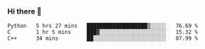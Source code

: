 ### Hi there 👋

<!--START_SECTION:waka-->

```text
Python   5 hrs 27 mins   ███████████████████▒░░░░░   76.69 %
C        1 hr 5 mins     ███▓░░░░░░░░░░░░░░░░░░░░░   15.32 %
C++      34 mins         ██░░░░░░░░░░░░░░░░░░░░░░░   07.99 %
```

<!--END_SECTION:waka-->
<!--
**Boombag0607/Boombag0607** is a ✨ _special_ ✨ repository because its `README.md` (this file) appears on your GitHub profile.

Here are some ideas to get you started:

- 🔭 I’m currently working on ...
- 🌱 I’m currently learning ...
- 👯 I’m looking to collaborate on ...
- 🤔 I’m looking for help with ...
- 💬 Ask me about ...
- 📫 How to reach me: ...
- 😄 Pronouns: ...
- ⚡ Fun fact: ...
-->
